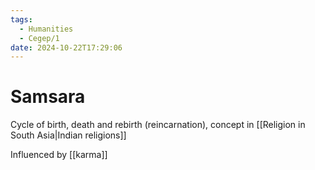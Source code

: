 ```yaml
---
tags:
  - Humanities
  - Cegep/1
date: 2024-10-22T17:29:06
---
```


# Samsara

Cycle of birth, death and rebirth (reincarnation), concept in [[Religion in South Asia|Indian religions]]

Influenced by [[karma]]
